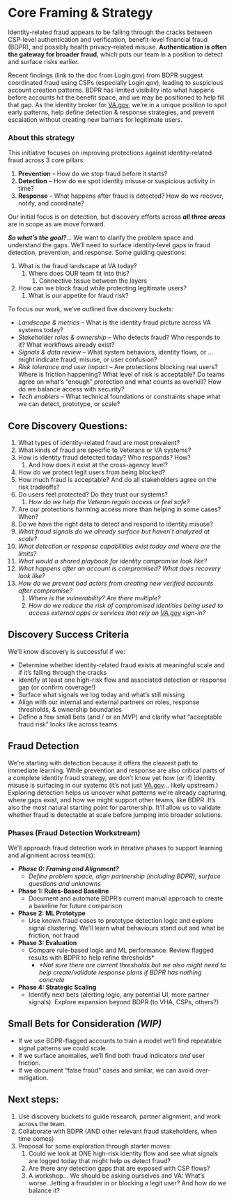 # Core Framing & Strategy

Identity-related fraud appears to be falling through the cracks between CSP-level authentication and verification, benefit-level financial fraud (BDPR), and possibly health privacy-related misuse. **Authentication is often the gateway for broader fraud**, which puts our team in a position to detect and surface risks earlier.

Recent findings (link to the doc from Login.gov) from BDPR suggest coordinated fraud using CSPs (especially Login.gov), leading to suspicious account creation patterns. BDPR has limited visibility into what happens before accounts hit the benefit space, and we may be positioned to help fill that gap. As the identity broker for [VA.gov](http://VA.gov), we’re in a unique position to spot early patterns, help define detection & response strategies, and prevent escalation without creating new barriers for legitimate users.

### About this strategy

This initiative focuses on improving protections against identity-related fraud across 3 core pillars:

1. **Prevention** – How do we stop fraud before it starts?  
2. **Detection** – How do we spot identity misuse or suspicious activity in time?  
3. **Response** – What happens after fraud is detected? How do we recover, notify, and coordinate?

Our initial focus is on detection, but discovery efforts across ***all three areas*** are in scope as we move forward.

***So what’s the goal?***... We want to clarify the problem space and understand the gaps. We’ll need to surface identity-level gaps in fraud detection, prevention, and response. Some guiding questions:

1. What is the fraud landscape at VA today?  
   1. Where does OUR team fit into this?  
      1. Connective tissue between the layers  
2. How can we block fraud while protecting legitimate users?  
   1. What is our appetite for fraud risk?

To focus our work, we’ve outlined five discovery buckets:

* *Landscape & metrics* – What is the identity fraud picture across VA systems today?  
* *Stakeholder roles & ownership* – Who detects fraud? Who responds to it? What workflows already exist?  
* *Signals & data review* – What system behaviors, identity flows, or … might indicate fraud, misuse, or user confusion?  
* *Risk tolerance and user impact* – Are protections blocking real users? Where is friction happening? What level of risk is acceptable? Do teams agree on what’s “enough” protection and what counts as overkill? How do we balance access with security?  
* *Tech enablers* – What technical foundations or constraints shape what we can detect, prototype, or scale?

## Core Discovery Questions:

1. What types of identity-related fraud are most prevalent?  
2. What kinds of fraud are specific to Veterans or VA systems?  
3. How is identity fraud detected today? Who responds? How?  
   1. And how does it exist at the cross-agency level?  
4. How do we protect legit users from being blocked?  
5. How much fraud is acceptable? And do all stakeholders agree on the risk tradeoffs?  
6. Do users feel protected? Do they trust our systems?  
   1. *How do we help the Veteran regain access or feel safe?*  
7. Are our protections harming access more than helping in some cases? When?  
8. Do we have the right data to detect and respond to identity misuse?  
9. *What fraud signals do we already surface but haven’t analyzed at scale?*  
10. *What detection or response capabilities exist today and where are the limits?*  
11. *What would a shared playbook for identity compromise look like?*  
12. *What happens after an account is compromised? What does recovery look like?*  
13. *How do we prevent bad actors from creating new verified accounts after compromise?*  
    1. *Where is the vulnerability? Are there multiple?*  
    2. *How do we reduce the risk of compromised identities being used to access external apps or services that rely on [VA.gov](http://VA.gov) sign-in?*

## Discovery Success Criteria

We’ll know discovery is successful if we:

* Determine whether identity-related fraud exists at meaningful scale and if it’s falling through the cracks  
* Identify at least one high-risk flow and associated detection or response gap (or confirm coverage\!)  
* Surface what signals we log today and what’s still missing  
* Align with our internal and external partners on roles, response thresholds, & ownership boundaries  
* Define a few small bets (and / or an MVP) and clarify what “acceptable fraud risk” looks like across teams.

## Fraud Detection

We’re starting with detection because it offers the clearest path to immediate learning. While prevention and response are also critical parts of a complete identity fraud strategy, we don’t know yet how (or if) identity misuse is surfacing in our systems (it’s not just [VA.gov](http://VA.gov)… likely upstream.) Exploring detection helps us uncover what patterns we’re already capturing, where gaps exist, and how we might support other teams, like BDPR. It’s also the most natural starting point for partnership. It’ll allow us to validate whether fraud is detectable at scale before jumping into broader solutions.

### Phases (Fraud Detection Workstream)

We’ll approach fraud detection work in iterative phases to support learning and alignment across team(s):

* ***Phase 0: Framing and Alignment?***  
  * *Define problem space, align partnership (including BDPR), surface questions and unknowns*  
* **Phase 1: Rules-Based Baseline**  
  * Document and automate BDPR’s current manual approach to create a baseline for future comparison  
* **Phase 2: ML Prototype**  
  * Use known fraud cases to prototype detection logic and explore signal clustering. We’ll learn what behaviours stand out and what be friction, not fraud  
* **Phase 3: Evaluation**  
  * Compare rule-based logic and ML performance. Review flagged results with BDPR to help refine thresholds\*  
    * *\*Not sure there are current thresholds but we also might need to help create/validate response plans if BDPR has nothing concrete*  
* **Phase 4: Strategic Scaling**  
  * Identify next bets (alerting logic, any potential UI, more partner signals). Explore expansion beyond BDPR (to VHA, CSPs, others?)

## Small Bets for Consideration *(WIP)*

* If we use BDPR-flagged accounts to train a model we’ll find repeatable signal patterns we could scale.  
* If we surface anomalies, we’ll find both fraud indicators *and* user friction.  
* If we document “false fraud” cases and similar, we can avoid over-mitigation.

## Next steps:

1. Use discovery buckets to guide research, partner alignment, and work across the team.  
2. Collaborate with BDPR (AND other relevant fraud stakeholders, when time comes)  
3. Proposal for some exploration through starter moves:  
   1. Could we look at ONE high-risk identity flow and see what signals are logged today that might help us detect fraud?  
   2. Are there any detection gaps that are exposed with CSP flows?  
   3. A workshop… We should be asking ourselves and VA: What’s worse…letting a fraudster in or blocking a legit user? And how do we balance it?